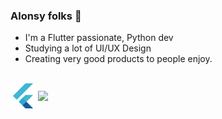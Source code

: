 ### Alonsy folks 👋

- I'm a Flutter passionate, Python dev
- Studying a lot of UI/UX Design
- Creating very good products to people enjoy.

 <div><br>
  <img align="center" heigh="30" width="40" src="https://github.com/devicons/devicon/blob/v2.16.0/icons/flutter/flutter-original.svg" />
  <img align="center" heigh="30" width="40" src="https://cdn.jsdelivr.net/gh/devicons/devicon/icons/python/python-original.svg" />
 </div>

